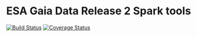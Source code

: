 # ESA Gaia Data Release 2 Spark tools

[![Build Status](https://travis-ci.org/marc0uk/gaia-dr2-spark.svg?branch=master)](https://travis-ci.org/marc0uk/gaia-dr2-spark)
[![Coverage Status](https://coveralls.io/repos/github/marc0uk/gaia-dr2-spark/badge.svg?branch=master)](https://coveralls.io/github/marc0uk/gaia-dr2-spark?branch=master)
